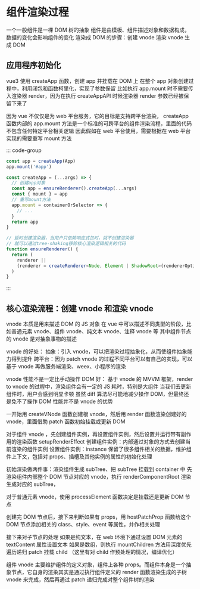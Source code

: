 # 组件渲染过程

一个一般组件是一棵 DOM 树的抽象
组件是由模板、组件描述对象和数据构成，数据的变化会影响组件的变化
渲染成 DOM 的步骤：创建 vnode 渲染 vnode 生成 DOM

## 应用程序初始化

vue3 使用 createApp 函数，创建 app 并挂载在 DOM 上
在整个 app 对象创建过程中，利用闭包和函数柯里化，实现了参数保留
比如执行 app.mount 时不需要传入渲染器 render，因为在执行 createAppAPI 时候渲染器 render 参数已经被保留下来了

因为 vue 不仅仅是为 web 平台服务，它的目标是支持跨平台渲染，
createApp 函数内部的 app.mount 方法是一个标准的可跨平台的组件渲染流程，里面的代码不包含任何特定平台相关逻辑
因此假如在 web 平台使用，需要根据在 web 平台实现的需要重写 mount 方法

::: code-group

```ts [main.ts]
const app = createApp(App)
app.mount('#app')
```

```ts [createApp]
const createApp = (...args) => {
  // 创建app对象
  const app = ensureRenderer().createApp(...args)
  const { mount } = app
  // 重写mount方法
  app.mount = containerOrSelector => {
    // ...
  }
  return app
}
```

```ts [ensureRenderer]
// 延时创建渲染器，当用户只依赖响应式包时，就不创建渲染器
// 就可以通过tree-shaking移除核心渲染逻辑相关的代码
function ensureRenderer() {
  return (
    renderer ||
    (renderer = createRenderer<Node, Element | ShadowRoot>(rendererOptions))
  )
}
```

:::

## 核心渲染流程：创建 vnode 和渲染 vnode

vnode 本质是用来描述 DOM 的 JS 对象
在 vue 中可以描述不同类型的阶段，比如普通元素 vnode、组件 vnode、纯文本 vnode、注释 vnode 等
其中组件节点的 vnode 是对抽象事物的描述

vnode 的好处：
抽象：引入 vnode，可以把渲染过程抽象化，从而使组件抽象能力得到提升
跨平台：因为 patch vnode 的过程不同平台可以有自己的实现，可以基于 vnode 再做服务端渲染、weex、小程序的渲染

vnode 性能不是一定比手动操作 DOM 好：
基于 vnode 的 MVVM 框架，render to vnode 的过程中，渲染组件会有一定的 JS 耗时，特别是大组件
当我们去更新组件时，用户会感到明显卡顿
虽然 diff 算法尽可能地减少操作 DOM，但最终还是免不了操作 DOM
性能并不是 vnode 的优势

一开始用 createVNode 函数创建根 vnode，然后用 render 函数渲染创建好的 vnode，里面借助 patch 函数初始挂载或更新 DOM

对于组件 vnode ，先创建组件实例，再设置组件实例，然后设置并运行带有副作用的渲染函数 setupRenderEffect
创建组件实例：内部通过对象的方式去创建当前渲染的组件实例
设置组件实例：instance 保留了很多组件相关的数据，维护组件上下文，包括对 props、插槽及其他实例的属性的初始化处理

初始渲染做两件事：渲染组件生成 subTree、把 subTree 挂载到 container 中
先渲染组件内部整个 DOM 节点对应的 vnode，执行 renderComponentRoot 渲染生成对应的 subTree，

对于普通元素 vnode，使用 processElement 函数决定是挂载还是更新 DOM 节点

创建完 DOM 节点后，接下来判断如果有 props，用 hostPatchProp 函数给这个 DOM 节点添加相关的 class、style、event 等属性，并作相关处理

接下来对子节点的处理
如果是纯文本，在 web 环境下通过设置 DOM 元素的 textContent 属性设置文本
如果是数组，则执行 mountChildren 方法用深度优先遍历递归 patch 挂载 child （这里有对 child 作预处理的情况，编译优化）

组件 vnode 主要维护组件的定义对象，组件上各种 props。而组件本身是一个抽象节点，它自身的渲染其实是通过执行组件定义的 render 函数渲染生成的子树 vnode 来完成，然后再通过 patch 递归完成对整个组件树的渲染
